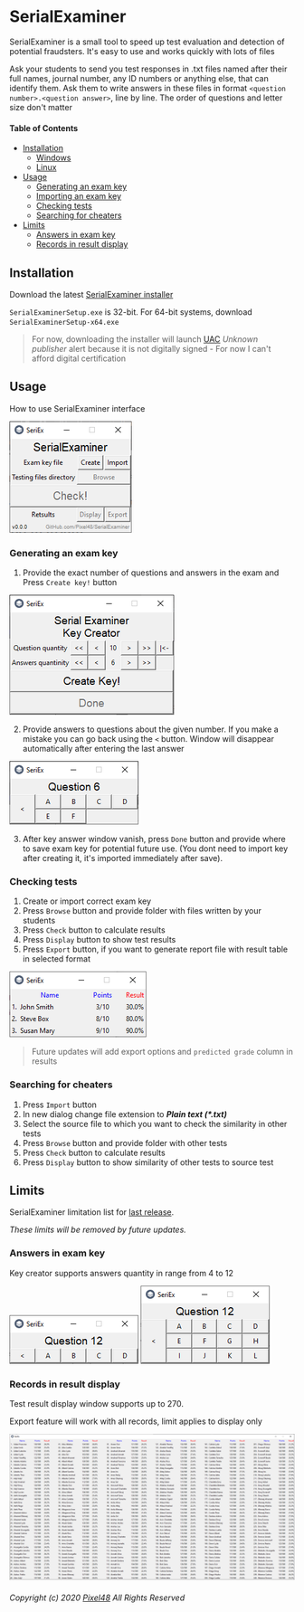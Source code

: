 # SerialExaminer
  SerialExaminer is a small tool to speed up test evaluation and detection of potential fraudsters. It's easy to use and works quickly with lots of files

  Ask your students to send you test responses in .txt files named after their full names, journal number, any ID numbers or anything else, that can identify them. Ask them to write answers in these files in format `<question number>.<question answer>`, line by line. The order of questions and letter size don't matter

#### Table of Contents
  - [Installation](https://github.com/Pixel48/SerialExaminer#installation)
    - [Windows](https://github.com/Pixel48/SerialExaminer#windows)
    - [Linux](https://github.com/Pixel48/SerialExaminer#linux)
  - [Usage](https://github.com/Pixel48/SerialExaminer#usage)
    - [Generating an exam key](https://github.com/Pixel48/SerialExaminer#generating-an-exam-key)
    - [Importing an exam key](https://github.com/Pixel48/SerialExaminer#importing-an-exam-key)
    - [Checking tests](https://github.com/Pixel48/SerialExaminer#checking-tests)
    - [Searching for cheaters](https://github.com/Pixel48/SerialExaminer#searching-for-cheaters)
  - [Limits](https://github.com/Pixel48/SerialExaminer#limits)
    - [Answers in exam key](https://github.com/Pixel48/SerialExaminer#answers-in-exam-key)
    - [Records in result display](https://github.com/Pixel48/SerialExaminer#records-in-result-display)

## Installation
  Download the latest [SerialExaminer installer](https://github.com/Pixel48/SerialExaminer/releases/latest)

  `SerialExaminerSetup.exe` is 32-bit. For 64-bit systems, download `SerialExaminerSetup-x64.exe`
  > For now, downloading the installer will launch [UAC](https://en.wikipedia.org/wiki/User_Account_Control) *Unknown publisher* alert because it is not digitally signed - For now I can't afford digital certification

## Usage
  How to use SerialExaminer interface

  ![Main window dummy](./docs/img/main_window.png)

### Generating an exam key
  1. Provide the exact number of questions and answers in the exam and Press `Create key!` button

  ![Key parameters](./docs/img/key_parameters.png)

  2. Provide answers to questions about the given number. If you make a mistake you can go back using the `<` button. Window will disappear automatically after entering the last answer

  ![Key data](./docs/img/key_ans.png)

  3. After key answer window vanish, press `Done` button and provide where to save exam key for potential future use. (You dont need to import key after creating it, it's imported immediately after save).

### Checking tests
  1. Create or import correct exam key
  2. Press `Browse` button and provide folder with files written by your students
  3. Press `Check` button to calculate results
  4. Press `Display` button to show test results
  5. Press `Export` button, if you want to generate report file with result table in selected format

  ![Result window](./docs/img/results.png)
  > Future updates will add export options and `predicted grade` column in results

### Searching for cheaters
  1. Press `Import` button
  2. In new dialog change file extension to ***Plain text (\*.txt)***
  3. Select the source file to which you want to check the similarity in other tests
  4. Press `Browse` button and provide folder with other tests
  5. Press `Check` button to calculate results
  6. Press `Display` button to show similarity of other tests to source test

## Limits
  SerialExaminer limitation list for [last release](https://github.com/Pixel48/SerialExaminer/releases/latest).

  *These limits will be removed by future updates.*

### Answers in exam key
  Key creator supports answers quantity in range from 4 to 12

  ![Minimum answers quantity](./docs/img/limit_min_answers_quantity.png)
  ![Maximum answers quantity](./docs/img/limit_max_answers_quantity.png)

### Records in result display
  Test result display window supports up to 270.

  Export feature will work with all records, limit applies to display only

  ![Maximum result display records](./docs/img/limit_results_display.png)

###### Copyright (c) 2020 [Pixel48](https://github.com/Pixel48/) All Rights Reserved
